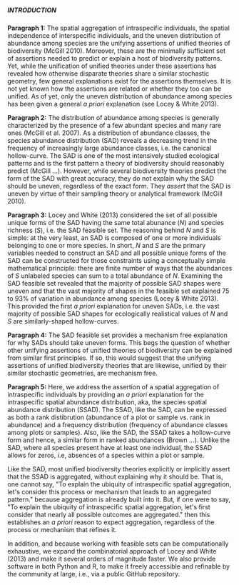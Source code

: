 ##### INTRODUCTION

**Paragraph 1:** The spatial aggregation of intraspecific individuals, the spatial independence of interspecific individuals, and the uneven distribution of abundance among species are the unifying assertions of unified theories of biodiversity (McGill 2010). 
Moreover, these are the minimally sufficient set of assertions needed to predict or explain a host of biodiversity patterns. 
Yet, while the unification of unified theories under these assertions has revealed how otherwise disparate theories share a similar stochastic geometry, few general explanations exist for the assertions themselves. 
It is not yet known how the assertions are related or whether they too can be unified. 
As of yet, only the uneven distribution of abundance among species has been given a general *a priori* explanation (see Locey & White 2013).

**Paragraph 2:** The distribution of abundance among species is generally characterized by the presence of a few abundant species and many rare ones (McGill et al. 2007).
As a distribution of abundance classes, the species abundance distribution (SAD) reveals a decreasing trend in the frequency of increasingly large abundance classes, i.e. the canonical hollow-curve.
The SAD is one of the most intensively studied ecological patterns and is the first pattern a theory of biodiversity should reasonably predict (McGill ...). 
However, while several biodiversity theories predict the form of the SAD with great accuracy, they do not explain why the SAD should be uneven, regardless of the exact form. 
They *assert* that the SAD is uneven by virtue of their sampling theory or analytical framework (McGill 2010).

**Paragraph 3:** Locey and White (2013) considered the set of all possible unique forms of the SAD having the same total abunance (*N*) and species richness (*S*), i.e. the SAD feasible set. 
The reasoning behind *N* and *S* is simple: at the very least, an SAD is composed of one or more individuals belonging to one or more species.
In short, *N* and *S* are the primary variables needed to construct an SAD and all possible unique forms of the SAD can be constructed for those constraints using a conceptually simple mathematical principle: there are finite number of ways that the abundances of *S* unlabeled species can sum to a total abundance of *N*.
Examining the SAD feasible set revealed that the majority of possible SAD shapes were uneven and that the vast majority of shapes in the feasible set explained 75 to 93% of variation in abundance among species (Locey & White 2013).
This provided the first *a priori* explanation for uneven SADs, i.e. the vast majority of possible SAD shapes for ecologically realistical values of *N* and *S* are similarly-shaped hollow-curves.

**Paragraph 4:** The SAD feasible set provides a mechanism free explanation for why SADs should take uneven forms.
This begs the question of whether other unifying assertions of unified theories of biodiversity can be explained from similar first principles.
If so, this would suggest that the unifying assertions of unified biodiversity theories that are likewise, unified by their similar stochastic geometries, are mechanism free.

**Paragraph 5:**
Here, we address the assertion of a spatial aggregation of intraspecific individuals by providing an *a priori* explanation for the intraspecific spatial abundance distribution, aka, the species spatial abundance distribution (SSAD). The SSAD, like the SAD, can be expressed as both a rank distibrution (abundance of a plot or sample vs. rank in abundance) and a frequency distribution (frequency of abundance classes among plots or samples). Also, like the SAD, the SSAD takes a hollow-curve form and hence, a similar form in ranked abundances (Brown ...). Unlike the SAD, where all species present have at least one individual, the SSAD allows for zeros, i.e, absences of a species within a plot or sample. 

Like the SAD, most unified biodiversity theories explicitly or implicitly assert that the SSAD is aggregated, without explaining why it should be. That is, one cannot say, "To explain the ubiquity of intraspecific spatial aggregation, let's consider this process or mechanism that leads to an aggregated pattern." because aggregation is already built into it. But, if one were to say, "To explain the ubiquity of intraspecific spatial aggregation, let's first consider that nearly all possible outcomes are aggregated." then this establishes an *a priori* reason to expect aggregation, regardless of the process or mechanism that refines it. 

In addition, and because working with feasible sets can be computationally exhaustive, we expand the combinatorial approach of Locey and White (2013) and make it several orders of magnitude faster. We also provide software in both Python and R, to make it freely accessible and refinable by the community at large, i.e., via a public GitHub repository. 